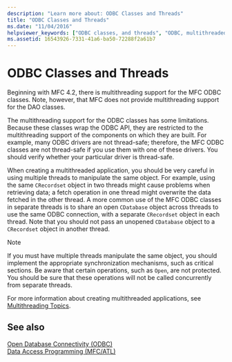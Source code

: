 ```yaml
---
description: "Learn more about: ODBC Classes and Threads"
title: "ODBC Classes and Threads"
ms.date: "11/04/2016"
helpviewer_keywords: ["ODBC classes, and threads", "ODBC, multithreaded applications", "threading [MFC], ODBC support"]
ms.assetid: 16543926-7331-41a6-ba50-72288f2a61b7
---
```

# ODBC Classes and Threads

Beginning with MFC 4.2, there is multithreading support for the MFC ODBC classes. Note, however, that MFC does not provide multithreading support for the DAO classes.

The multithreading support for the ODBC classes has some limitations. Because these classes wrap the ODBC API, they are restricted to the multithreading support of the components on which they are built. For example, many ODBC drivers are not thread-safe; therefore, the MFC ODBC classes are not thread-safe if you use them with one of these drivers. You should verify whether your particular driver is thread-safe.

When creating a multithreaded application, you should be very careful in using multiple threads to manipulate the same object. For example, using the same `CRecordset` object in two threads might cause problems when retrieving data; a fetch operation in one thread might overwrite the data fetched in the other thread. A more common use of the MFC ODBC classes in separate threads is to share an open `CDatabase` object across threads to use the same ODBC connection, with a separate `CRecordset` object in each thread. Note that you should not pass an unopened `CDatabase` object to a `CRecordset` object in another thread.

> [!NOTE]
> If you must have multiple threads manipulate the same object, you should implement the appropriate synchronization mechanisms, such as critical sections. Be aware that certain operations, such as `Open`, are not protected. You should be sure that these operations will not be called concurrently from separate threads.

For more information about creating multithreaded applications, see [Multithreading Topics](../../parallel/multithreading-support-for-older-code-visual-cpp.md).

## See also

[Open Database Connectivity (ODBC)](../../data/odbc/open-database-connectivity-odbc.md)<br/>
[Data Access Programming (MFC/ATL)](../../data/data-access-programming-mfc-atl.md)
